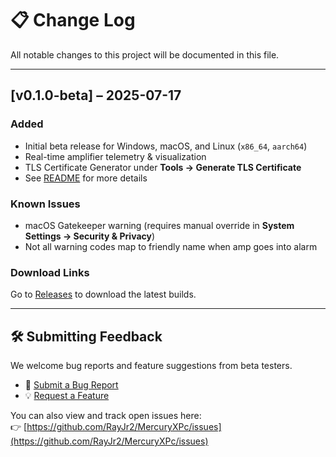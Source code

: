 # 📋 Change Log

All notable changes to this project will be documented in this file.

---

## [v0.1.0-beta] – 2025-07-17

### Added
- Initial beta release for Windows, macOS, and Linux (`x86_64`, `aarch64`)
- Real-time amplifier telemetry & visualization
- TLS Certificate Generator under **Tools → Generate TLS Certificate**
- See [README](https://github.com/RayJr2/MercuryXPc/) for more details

### Known Issues
- macOS Gatekeeper warning (requires manual override in **System Settings → Security & Privacy**)
- Not all warning codes map to friendly name when amp goes into alarm

### Download Links
Go to [Releases](https://github.com/RayJr2/MercuryXPc/releases) to download the latest builds.

---

## 🛠️ Submitting Feedback

We welcome bug reports and feature suggestions from beta testers.

- 🐞 [Submit a Bug Report](https://github.com/RayJr2/MercuryXPc/issues/new?template=bug_report.md)
- 💡 [Request a Feature](https://github.com/RayJr2/MercuryXPc/issues/new?template=feature_request.md)

You can also view and track open issues here:  
👉 [https://github.com/RayJr2/MercuryXPc/issues](https://github.com/RayJr2/MercuryXPc/issues)

